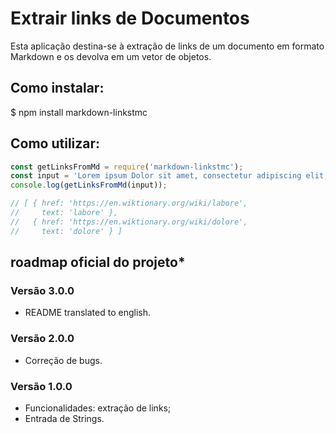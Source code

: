 # Extrair links de Documentos 

 Esta aplicação destina-se à extração de links de um documento em formato Markdown e os devolva em um vetor de objetos.

## Como instalar:


$  npm install markdown-linkstmc


## Como utilizar:

```javascript
const getLinksFromMd = require('markdown-linkstmc');
const input = 'Lorem ipsum Dolor sit amet, consectetur adipiscing elit, sed do eiusmod tempor  incididunt ut [labore](https://en.wiktionary.org/wiki/labore) et [dolore](https://en.wiktionary.org/wiki/dolore) magna aliqua. Ut enim ad minim veniam, quis nostrud exercitation ullamco laboris nisi ut aliquip ex ea commodo consequat.';
console.log(getLinksFromMd(input));

// [ { href: 'https://en.wiktionary.org/wiki/labore',
//     text: 'labore' },
//   { href: 'https://en.wiktionary.org/wiki/dolore',
//     text: 'dolore' } ]

```

## roadmap oficial do projeto*

### Versão 3.0.0

* README translated to english.

### Versão 2.0.0

* Correção de bugs.

### Versão 1.0.0

* Funcionalidades: extração de links;
* Entrada de Strings.